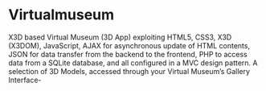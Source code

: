 # Virtualmuseum
X3D based Virtual Museum (3D App) exploiting HTML5, CSS3, X3D (X3DOM), JavaScript, AJAX for asynchronous update of HTML contents, JSON for data transfer from the backend to the frontend, PHP to access data from a SQLite database, and all configured in a MVC design pattern. A selection of 3D Models, accessed through your Virtual Museum’s Gallery Interface-
